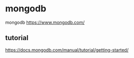# mongodb

mongodb
<https://www.mongodb.com/>

## tutorial

<https://docs.mongodb.com/manual/tutorial/getting-started/>
